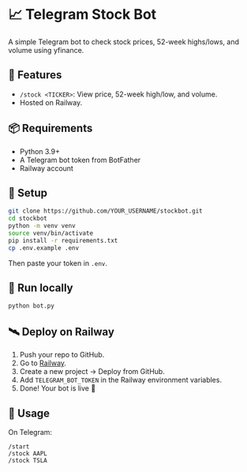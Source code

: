 # 📈 Telegram Stock Bot

A simple Telegram bot to check stock prices, 52-week highs/lows, and volume using yfinance.

## 🚀 Features

- `/stock <TICKER>`: View price, 52-week high/low, and volume.
- Hosted on Railway.

## 📦 Requirements

- Python 3.9+
- A Telegram bot token from BotFather
- Railway account

## 🧠 Setup

```bash
git clone https://github.com/YOUR_USERNAME/stockbot.git
cd stockbot
python -m venv venv
source venv/bin/activate
pip install -r requirements.txt
cp .env.example .env
```

Then paste your token in `.env`.

## 🧪 Run locally

```bash
python bot.py
```

## 🛰️ Deploy on Railway

1. Push your repo to GitHub.
2. Go to [Railway](https://railway.app/).
3. Create a new project → Deploy from GitHub.
4. Add `TELEGRAM_BOT_TOKEN` in the Railway environment variables.
5. Done! Your bot is live 🎉

## 🤖 Usage

On Telegram:

```
/start
/stock AAPL
/stock TSLA
```
